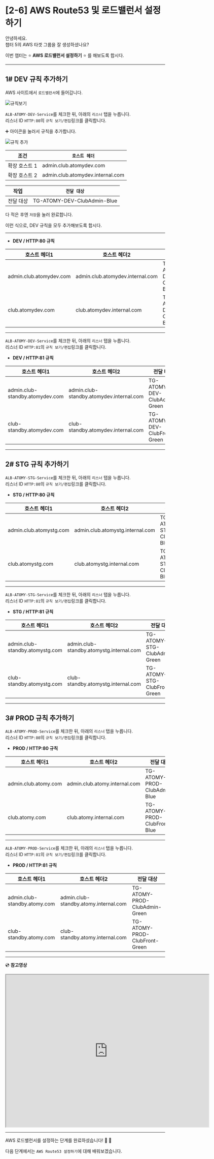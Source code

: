 # [2-6] AWS Route53 및 로드밸런서 설정하기

안녕하세요.       
챕터 5의 AWS 타겟 그룹을 잘 생성하셨나요?

이번 챕터는 :star: **AWS 로드밸런서 설정하기** :star: 를 해보도록 합시다.

---

## 1# DEV 규칙 추가하기 

AWS 사이트에서 `로드밸런서`에 들어갑니다.     

![규칙보기](https://user-images.githubusercontent.com/54167990/65472796-3a958a80-deb0-11e9-87f2-6b5ba2a7318d.PNG)

`ALB-ATOMY-DEV-Service`를 체크한 뒤, 아래의 `리스너` 탭을 누릅니다.      
리스너 ID `HTTP:80`의 `규칙 보기/편집`링크를 클릭합니다.  

:heavy_plus_sign: 아이콘을 눌러서 규칙을 추가합니다.

![규칙 추가](https://user-images.githubusercontent.com/54167990/65474571-4a649d00-deb7-11e9-8d6d-4f10a9a431bb.png)

조건 | `호스트 헤더` 
--- | ---
확장 호스트 1 | admin.club.atomydev.com
확장 호스트 2 | admin.club.atomydev.internal.com

작업 | `전달 대상` 
--- | ---
전달 대상 | TG-ATOMY-DEV-ClubAdmin-Blue

다 적은 후엔 `저장`을 눌러 완료합니다.

이런 식으로, DEV 규칙을 모두 추가해보도록 합시다.

---

- **DEV / HTTP:80 규칙**

호스트 헤더1 | 호스트 헤더2 | 전달 대상
---- | ---- | ----
admin.club.atomydev.com | admin.club.atomydev.internal.com | TG-ATOMY-DEV-ClubAdmin-Blue
club.atomydev.com | club.atomydev.internal.com | TG-ATOMY-DEV-ClubFront-Blue

---

`ALB-ATOMY-DEV-Service`를 체크한 뒤, 아래의 `리스너` 탭을 누릅니다.      
리스너 ID `HTTP:81`의 `규칙 보기/편집`링크를 클릭합니다.

- **DEV / HTTP:81 규칙**

호스트 헤더1 | 호스트 헤더2 | 전달 대상
---- | ---- | ----
admin.club-standby.atomydev.com | admin.club-standby.atomydev.internal.com | TG-ATOMY-DEV-ClubAdmin-Green
club-standby.atomydev.com | club-standby.atomydev.internal.com | TG-ATOMY-DEV-ClubFront-Green

---

## 2# STG 규칙 추가하기 

`ALB-ATOMY-STG-Service`를 체크한 뒤, 아래의 `리스너` 탭을 누릅니다.      
리스너 ID `HTTP:80`의 `규칙 보기/편집`링크를 클릭합니다.

- **STG / HTTP:80 규칙**

호스트 헤더1 | 호스트 헤더2 | 전달 대상
---- | ---- | ----
admin.club.atomystg.com | admin.club.atomystg.internal.com | TG-ATOMY-STG-ClubAdmin-Blue
club.atomystg.com | club.atomystg.internal.com | TG-ATOMY-STG-ClubFront-Blue

---

`ALB-ATOMY-STG-Service`를 체크한 뒤, 아래의 `리스너` 탭을 누릅니다.      
리스너 ID `HTTP:81`의 `규칙 보기/편집`링크를 클릭합니다.

- **STG / HTTP:81 규칙**

호스트 헤더1 | 호스트 헤더2 | 전달 대상
---- | ---- | ----
admin.club-standby.atomystg.com | admin.club-standby.atomystg.internal.com | TG-ATOMY-STG-ClubAdmin-Green
club-standby.atomystg.com | club-standby.atomystg.internal.com | TG-ATOMY-STG-ClubFront-Green

---

## 3# PROD 규칙 추가하기 

`ALB-ATOMY-PROD-Service`를 체크한 뒤, 아래의 `리스너` 탭을 누릅니다.      
리스너 ID `HTTP:80`의 `규칙 보기/편집`링크를 클릭합니다.

- **PROD / HTTP:80 규칙**

호스트 헤더1 | 호스트 헤더2 | 전달 대상
---- | ---- | ----
admin.club.atomy.com | admin.club.atomy.internal.com | TG-ATOMY-PROD-ClubAdmin-Blue
club.atomy.com | club.atomy.internal.com | TG-ATOMY-PROD-ClubFront-Blue

---

`ALB-ATOMY-PROD-Service`를 체크한 뒤, 아래의 `리스너` 탭을 누릅니다.      
리스너 ID `HTTP:81`의 `규칙 보기/편집`링크를 클릭합니다.

- **PROD / HTTP:81 규칙**

호스트 헤더1 | 호스트 헤더2 | 전달 대상
---- | ---- | ----
admin.club-standby.atomy.com | admin.club-standby.atomy.internal.com | TG-ATOMY-PROD-ClubAdmin-Green
club-standby.atomy.com | club-standby.atomy.internal.com | TG-ATOMY-PROD-ClubFront-Green

---

:cd: **참고영상**

<iframe src="https://drive.google.com/file/d/140_jTt1YTEJrADxNisVkBFsmFsVkjm2x/preview" width="640" height="480"></iframe>

---

AWS 로드밸런서를 설정하는 단계를 완료하셨습니다! :clap: :clap:

다음 단계에서는 `AWS Route53 설정하기`에 대해 배워보겠습니다.
